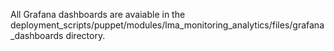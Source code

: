 All Grafana dashboards are avaiable in the
deployment_scripts/puppet/modules/lma_monitoring_analytics/files/grafana_dashboards
directory.
